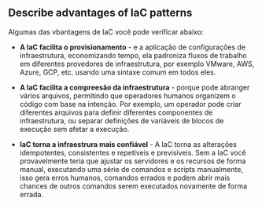 ## Describe advantages of IaC patterns
Algumas das vbantagens de IaC você pode verificar abaixo:

- **A IaC facilita o provisionamento** -  e a aplicação de configurações de infraestrutura, economizando tempo, ela padroniza fluxos de trabalho em diferentes provedores de infraestrutura, por exemplo VMware, AWS, Azure, GCP, etc. usando uma sintaxe comum em todos eles.

- **A IaC facilita a compreesão da infraestrutura** - porque pode abranger vários arquivos, permitindo que operadores humanos organizem o código com base na intenção. Por exemplo, um operador pode criar diferentes arquivos para definir diferentes componentes de infraestrutura, ou separar definições de variáveis de blocos de execução sem afetar a execução.

- **IaC torna a infraestrura mais confiável** - A IaC torna as alterações idempotentes, consistentes e repetíveis e previsíveis. Sem a IaC você provavelmente teria que ajustar os servidores e os recursos de forma manual, executando uma série de comandos e scripts manualmente, isso gera erros humanos, comandos errados e podem abrir mais chances de outros comandos serem executados novamente de forma errada.

